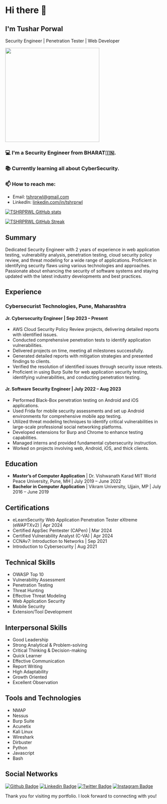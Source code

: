 # Hi there 👋

<!--
**TSHRPRWL/TSHRPRWL** is a ✨ _special_ ✨ repository because its `README.md` (this file) appears on your GitHub profile.
-->

## I'm Tushar Porwal

Security Engineer | Penetration Tester | Web Developer

<img src="https://media.giphy.com/media/3oEjHWpiVIOGXT5l9m/giphy.gif" width="300">

### :computer: I'm a Security Engineer from BHARAT🇮🇳.

### :books: Currently learning all about CyberSecurity.

### 📫 How to reach me:
- Email: [tshrprwl@gmail.com](mailto:tshrprwl@gmail.com)
- LinkedIn: [linkedin.com/in/tshrprwl](https://www.linkedin.com/in/tshrprwl)

[![TSHRPRWL GitHub stats](https://github-readme-stats.vercel.app/api?username=TSHRPRWL&theme=dark)](https://github.com/TSHRPRWL/github-readme-stats) 

[![TSHRPRWL GitHub Streak](https://github-readme-streak-stats.herokuapp.com/?user=TSHRPRWL&stroke=ffffff&background=1c1917&ring=0891b2&fire=0891b2&currStreakNum=ffffff&currStreakLabel=0891b2&sideNums=ffffff&sideLabels=ffffff&dates=ffffff&hide_border=true)](https://github.com/TSHRPRWL)

## Summary
Dedicated Security Engineer with 2 years of experience in web application testing, vulnerability analysis, penetration testing, cloud security policy review, and threat modeling for a wide range of applications. Proficient in identifying security flaws using various technologies and approaches. Passionate about enhancing the security of software systems and staying updated with the latest industry developments and best practices.

## Experience
### Cybersecurist Technologies, Pune, Maharashtra
#### Jr. Cybersecurity Engineer | Sep 2023 – Present
- AWS Cloud Security Policy Review projects, delivering detailed reports with identified issues.
- Conducted comprehensive penetration tests to identify application vulnerabilities.
- Delivered projects on time, meeting all milestones successfully.
- Generated detailed reports with mitigation strategies and presented findings to clients.
- Verified the resolution of identified issues through security issue retests.
- Proficient in using Burp Suite for web application security testing, identifying vulnerabilities, and conducting penetration testing.

#### Jr. Software Security Engineer | July 2022 – Aug 2023
- Performed Black-Box penetration testing on Android and iOS applications.
- Used Frida for mobile security assessments and set up Android environments for comprehensive mobile app testing.
- Utilized threat modeling techniques to identify critical vulnerabilities in large-scale professional social networking platforms.
- Developed extensions for Burp and Chrome to enhance testing capabilities.
- Managed interns and provided fundamental cybersecurity instruction.
- Worked on projects involving web, Android, iOS, and thick clients.

## Education
- **Master’s of Computer Application** | Dr. Vishwanath Karad MIT World Peace University, Pune, MH | July 2019 – June 2022
- **Bachelor in Computer Application** | Vikram University, Ujjain, MP | July 2016 – June 2019

## Certifications
- eLearnSecurity Web Application Penetration Tester eXtreme (eWAPTXv2) | Apr 2024
- Certified AppSec Pentester (CAPen) | Mar 2024
- Certified Vulnerability Analyst (C-VA) | Apr 2024
- CCNAv7: Introduction to Networks | Sep 2021
- Introduction to Cybersecurity | Aug 2021

## Technical Skills
- OWASP Top 10
- Vulnerability Assessment
- Penetration Testing
- Threat Hunting
- Effective Threat Modeling
- Web Application Security
- Mobile Security
- Extension/Tool Development

## Interpersonal Skills
- Good Leadership
- Strong Analytical & Problem-solving
- Critical Thinking & Decision-making
- Quick Learner
- Effective Communication
- Report Writing
- High Adaptability
- Growth Oriented
- Excellent Observation

## Tools and Technologies
- NMAP
- Nessus
- Burp Suite
- Acunetix
- Kali Linux
- Wireshark
- Dirbuster
- Python
- Javascript
- Bash

## Social Networks
[![Github Badge](https://img.shields.io/badge/-Github-000?style=flat-square&logo=Github&logoColor=white&link=https://github.com/TSHRPRWL)](https://github.com/TSHRPRWL)
[![Linkedin Badge](https://img.shields.io/badge/-LinkedIn-blue?style=flat-square&logo=Linkedin&logoColor=white&link=https://www.linkedin.com/in/tshrprwl)](https://www.linkedin.com/in/tshrprwl)
[![Twitter Badge](https://img.shields.io/badge/Twitter-1DA1F2?style=for-the-badge&logo=twitter&logoColor=white&link=https://twitter.com//tshrprwl2898)](https://twitter.com/tshrprwl2898)
[![Instagram Badge](https://img.shields.io/badge/Instagram-E4405F?style=for-the-badge&logo=instagram&logoColor=white&link=https://www.instagram.com/tshrprwl/)](https://www.instagram.com/tshrprwl/)

<!--
### Programming Languages
[![Top Langs](https://github-readme-stats.vercel.app/api/top-langs/?username=TSHRPRWL&langs_count=8)](https://github.com/TSHRPRWL/github-readme-stats) 
[![Top Languages](https://github-readme-stats.vercel.app/api/top-langs/?username=TSHRPRWL&langs_count=10&title_color=0891b2&text_color=ffffff&icon_color=0891b2&bg_color=1c1917&hide_border=true&locale=en&custom_title=Top%20Languages)](https://github.com/TSHRPRWL)
-->

Thank you for visiting my portfolio. I look forward to connecting with you!
